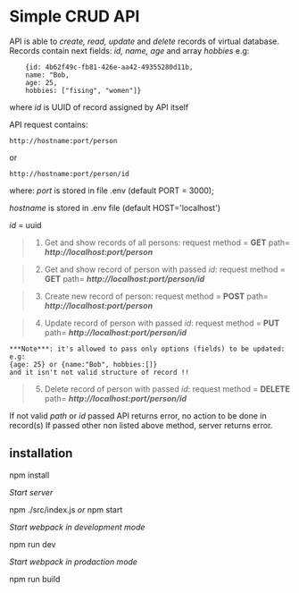 # Simple CRUD API

API is able to _create, read, update_ and _delete_ records of virtual database.
Records contain next fields: _id, name, age_ and array _hobbies_
e.g:
```
    {id: 4b62f49c-fb81-426e-aa42-49355280d11b,
    name: "Bob,
    age: 25,
    hobbies: ["fising", "women"]}
```

where _id_ is UUID of record assigned by API itself

API request contains:

`http://hostname:port/person`

or

`http://hostname:port/person/id`

where:
_port_ is stored in file .env (default PORT = 3000);
  
_hostname_ is stored in .env file (default HOST='localhost')
    
_id_ = uuid


>1. Get and show records of all persons:
   request method = **GET** path= **_http://localhost:port/person_**

>2. Get and show record of person with passed _id_:
   request method = **GET** path= **_http://localhost:port/person/id_**

>3. Create new record of person:
   request method = **POST** path= **_http://localhost:port/person_**

>4. Update record of person with passed _id_:
   request method = **PUT** path= **_http://localhost:port/person/id_**

    ***Note***: it's allowed to pass only options (fields) to be updated: e.g:
    {age: 25} or {name:"Bob", hobbies:[]}
    and it isn't not valid structure of record !!

>5. Delete record of person with passed _id_:
   request method = **DELETE** path= **_http://localhost:port/person/id_**

If not valid _path_ or _id_ passed API returns error, no action to be done in record(s)
If passed other non listed above method, server returns error.

## installation

npm install

_Start server_

npm ./src/index.js
_or_
npm start

_Start webpack in development mode_

npm run dev

_Start webpack in prodaction mode_

npm run build
